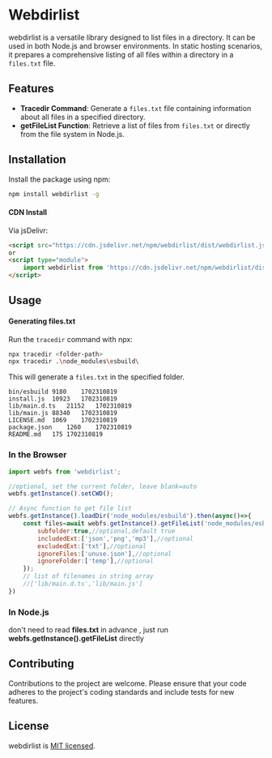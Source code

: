 # Webdirlist

webdirlist is a versatile library designed to list files in a directory. It can be used in both Node.js and browser environments. In static hosting scenarios, it prepares a comprehensive listing of all files within a directory in a `files.txt` file. 

## Features

- **Tracedir Command**: Generate a `files.txt` file containing information about all files in a specified directory.
- **getFileList Function**: Retrieve a list of files from `files.txt` or directly from the file system in Node.js.

## Installation

Install the package using npm:

```sh
npm install webdirlist -g
```

#### CDN Install

Via jsDelivr:

```html
<script src="https://cdn.jsdelivr.net/npm/webdirlist/dist/webdirlist.js"></script>
or
<script type="module">
    import webdirlist from 'https://cdn.jsdelivr.net/npm/webdirlist/dist/webdirlist.esm.js';
</script>
```

## Usage

#### Generating files.txt

Run the `tracedir` command with npx:

```sh
npx tracedir <folder-path>
npx tracedir .\node_modules\esbuild\
```

This will generate a `files.txt` in the specified folder.

```
bin/esbuild	9180	1702310819
install.js	10923	1702310819
lib/main.d.ts	21152	1702310819
lib/main.js	88340	1702310819
LICENSE.md	1069	1702310819
package.json	1260	1702310819
README.md	175	1702310819
```

### In the Browser

```javascript
import webfs from 'webdirlist';

//optional, set the current folder, leave blank=auto
webfs.getInstance().setCWD();

// Async function to get file list
webfs.getInstance().loadDir('node_modules/esbuild').then(async()=>{
    const files=await webfs.getInstance().getFileList('node_modules/esbuild/lib',{
        subfolder:true,//optional,default true
        includedExt:['json','png','mp3'],//optional
        excludedExt:['txt'],//optional
        ignoreFiles:['unuse.json'],//optional
        ignoreFolder:['temp'],//optional
    });
    // list of filenames in string array
    //['lib/main.d.ts','lib/main.js']
})
```

### In Node.js

don't need to read **files.txt** in advance , just run **webfs.getInstance().getFileList** directly 

## Contributing

Contributions to the project are welcome. Please ensure that your code adheres to the project's coding standards and include tests for new features.

## License

webdirlist is [MIT licensed](./LICENSE).